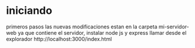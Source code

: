 # iniciando
primeros pasos
las nuevas modificaciones estan en la carpeta mi-servidor-web ya que contiene el servidor,
instalar node js y express
llamar desde el explorador http://localhost:3000/index.html